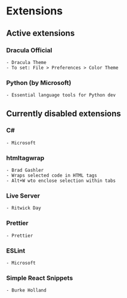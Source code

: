 # Extensions

## Active extensions

### Dracula Official
    - Dracula Theme
    - To set: File > Preferences > Color Theme

### Python (by Microsoft)
    - Essential language tools for Python dev

## Currently disabled extensions

### C#
    - Microsoft

### htmltagwrap
    - Brad Gashler
    - Wraps selected code in HTML tags
    - Alt+W wto enclose selection within tabs

### Live Server
    - Ritwick Day

### Prettier
    - Prettier

### ESLint
    - Microsoft

### Simple React Snippets
    - Burke Holland